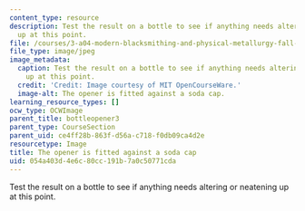 ```yaml
---
content_type: resource
description: Test the result on a bottle to see if anything needs altering or neatening
  up at this point.
file: /courses/3-a04-modern-blacksmithing-and-physical-metallurgy-fall-2008/054a403d4e6c80cc191b7a0c50771cda_070.jpg
file_type: image/jpeg
image_metadata:
  caption: Test the result on a bottle to see if anything needs altering or neatening
    up at this point.
  credit: 'Credit: Image courtesy of MIT OpenCourseWare.'
  image-alt: The opener is fitted against a soda cap.
learning_resource_types: []
ocw_type: OCWImage
parent_title: bottleopener3
parent_type: CourseSection
parent_uid: ce4ff28b-863f-d56a-c718-f0db09ca4d2e
resourcetype: Image
title: The opener is fitted against a soda cap
uid: 054a403d-4e6c-80cc-191b-7a0c50771cda
---
```

Test the result on a bottle to see if anything needs altering or neatening up at this point.

